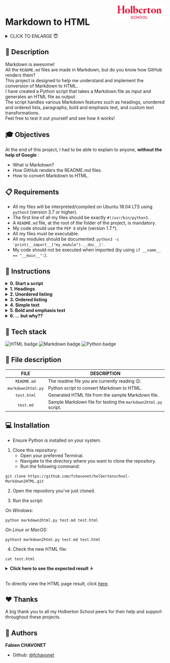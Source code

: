 <img  height="50px" align="right" src="https://raw.githubusercontent.com/fchavonet/holbertonschool-web-development/main/resources/images/holberton_school_logo.png" alt="Holberton School logo">

# Markdown to HTML

<details>
        <summary>
		CLICK TO ENLARGE 😇
        </summary>
	    📄 <a href="#description">Description</a>
        <br>
        🎓 <a href="#objectives">Objectives</a>
        <br>
        📋 <a href="#requirements">Requirements</a>
        <br>
        📝 <a href="#instructions">Instructions</a>
        <br>
        🔨 <a href="#tech-stack">Tech stack</a>
        <br>
        📂 <a href="#files-description">Files description</a>
        <br>
        💻 <a href="#installation">Installation</a>
        <br>
        ♥️ <a href="#thanks">Thanks</a>
        <br>
        👷 <a href="#authors">Authors</a>
</details>

## 📄 <span id="description">Description</span>

Markdown is awesome!
<br>
All the `README.md` files are made in Markdown, but do you know how GitHub renders them?
<br>
This project is designed to help me understand and implement the conversion of Markdown to HTML.
<br>
I have created a Python script that takes a Markdown file as input and generates an HTML file as output.
<br>
The script handles various Markdown features such as headings, unordered and ordered lists, paragraphs, bold and emphasis text, and custom text transformations.
<br>
Feel free to test it out yourself and see how it works!

## 🎓 <span id="objectives">Objectives</span>

At the end of this project, I had to be able to explain to anyone, **without the help of Google** :

- What is Markdown?
- How GitHub renders the README.md files.
- How to convert Markdown to HTML.

## 📋 <span id="requirements">Requirements</span>

- All my files will be interpreted/compiled on Ubuntu 18.04 LTS using `python3` (version 3.7 or higher).
- The first line of all my files should be exactly `#!/usr/bin/python3`.
- A `README.md` file, at the root of the folder of the project, is mandatory.
- My code should use the `PEP 8` style (version 1.7.*).
- All my files must be executable.
- All my modules should be documented: `python3 -c 'print(__import__("my_module").__doc__)'`.
- My code should not be executed when imported (by using `if __name__ == "__main__":`).

## 📝 <span id="instructions">Instructions</span>

<details>
	<summary>
		<b>0. Start a script</b>
	</summary>
	<br>

Write a script `markdown2html.py` that takes an argument 2 strings:

- First argument is the name of the Markdown file.
- Second argument is the output file name.

Requirements:

- If the number of arguments is less than 2: print in STDERR `Usage: ./markdown2html.py README.md README.html` and exit 1.
- If the Markdown file doesn’t exist: print in STDER `Missing <filename>` and exit 1.
- Otherwise, print nothing and exit 0.

```
guillaume@vagrant:~/$ ./markdown2html.py
Usage: ./markdown2html.py README.md README.html
guillaume@vagrant:~/$ echo $?
1
guillaume@vagrant:~/$
guillaume@vagrant:~/$ ./markdown2html.py README.md README.html 
Missing README.md
guillaume@vagrant:~/$ echo $?
1
guillaume@vagrant:~/$
guillaume@vagrant:~/$ echo "Test" > README.md
guillaume@vagrant:~/$ ./markdown2html.py README.md README.html 
guillaume@vagrant:~/$ 
```

#
**Repo:**
- GitHub repository: `holbertonschool-Markdown2HTML`.
- File: `markdown2html.py`.
<hr>
</details>

<details>
	<summary>
		<b>1. Headings</b>
	</summary>
	<br>

Improve `markdown2html.py` by parsing Headings Markdown syntax for generating HTML:

**Syntax:** (you can assume it will be strictly this syntax).

| **Markdown**            | **HTML generated**         |
| ----------------------- | -------------------------- |
| `# Heading level 1`     | `<h1>Heading level 1</h1>` |
| `## Heading level 2`    | `<h2>Heading level 1</h2>` |
| `### Heading level 3`   | `<h3>Heading level 1</h3>` |
| `#### Heading level 4`  | `<h4>Heading level 1</h4>` |
| `##### Heading level 5` | `<h5>Heading level 1</h5>` |
| `###### Heading level 6`| `<h6>Heading level 1</h6>` |


```
guillaume@vagrant:~/$ cat README.md
# My title
## My title2
# My title3
#### My title4
### My title5

guillaume@vagrant:~/$ ./markdown2html.py README.md README.html 
guillaume@vagrant:~/$ cat README.html 
<h1>My title</h1>
<h2>My title2</h2>
<h1>My title3</h1>
<h4>My title4</h4>
<h3>My title5</h3>
guillaume@vagrant:~/$ 
```

Spacing and new lines between HTML tags don’t need to be exactly this one.

#
**Repo:**
- GitHub repository: `holbertonschool-Markdown2HTML`.
- File: `markdown2html.py`.
<hr>
</details>

<details>
	<summary>
		<b>2. Unordered listing</b>
	</summary>
	<br>

Improve `markdown2html.py` by parsing Unordered listing syntax for generating HTML:

**Syntax:** (you can assume it will be strictly this syntax).

Markdown:

```
- Hello
- Bye
```

HTML generated:

```
<ul>
    <li>Hello</li>
    <li>Bye</li>
</ul>
```

```
guillaume@vagrant:~/$ cat README.md
# My title
- Hello
- Bye

guillaume@vagrant:~/$ ./markdown2html.py README.md README.html 
guillaume@vagrant:~/$ cat README.html 
<h1>My title</h1>
<ul>
<li>Hello</li>
<li>Bye</li>
</ul>
guillaume@vagrant:~/$ 
```

Spacing and new lines between HTML tags don’t need to be exactly this one.

#
**Repo:**
- GitHub repository: `holbertonschool-Markdown2HTML`.
- File: `markdown2html.py`.
<hr>
</details>

<details>
	<summary>
		<b>3. Ordered listing</b>
	</summary>
	<br>

Improve `markdown2html.py` by parsing Ordered listing syntax for generating HTML:

**Syntax:** (you can assume it will be strictly this syntax).

Markdown:

```
* Hello
* Bye
```

HTML generated:

```
<ol>
    <li>Hello</li>
    <li>Bye</li>
</ol>
```

```
guillaume@vagrant:~/$ cat README.md
# My title
* Hello
* Bye

guillaume@vagrant:~/$ ./markdown2html.py README.md README.html 
guillaume@vagrant:~/$ cat README.html 
<h1>My title</h1>
<ol>
<li>Hello</li>
<li>Bye</li>
</ol>
guillaume@vagrant:~/$ 
```

Spacing and new lines between HTML tags don’t need to be exactly this one.

#
**Repo:**
- GitHub repository: `holbertonschool-Markdown2HTML`.
- File: `markdown2html.py`.
<hr>
</details>

<details>
	<summary>
		<b>4. Simple text</b>
	</summary>
	<br>

Improve `markdown2html.py` by parsing paragraph syntax for generating HTML:

**Syntax:** (you can assume it will be strictly this syntax).

Markdown:

```
Hello

I'm a text
with 2 lines
```

HTML generated:

```
<p>
    Hello
</p>
<p>
    I'm a text
        <br />
    with 2 lines
</p>
```

```
guillaume@vagrant:~/$ cat README.md
# My title
- Hello
- Bye

Hello

I'm a text
with 2 lines

guillaume@vagrant:~/$ ./markdown2html.py README.md README.html 
guillaume@vagrant:~/$ cat README.html 
<h1>My title</h1>
<ul>
<li>Hello</li>
<li>Bye</li>
</ul>
<p>
Hello
</p>
<p>
I'm a text
<br/>
with 2 lines
</p>
guillaume@vagrant:~/$ 
```

Spacing and new lines between HTML tags don’t need to be exactly this one.

#
**Repo:**
- GitHub repository: `holbertonschool-Markdown2HTML`.
- File: `markdown2html.py`.
<hr>
</details>

<details>
	<summary>
		<b>5. Bold and emphasis text</b>
	</summary>
	<br>

Improve `markdown2html.py` by parsing bold syntax for generating HTML:

**Syntax:** (you can assume it will be strictly this syntax).

| **Markdown** | **HTML generated** |
| ------------ | ------------------ |
| `**Hello**`  | `<b>Hello</b>`     |
| `__Hello__`  | `<em>Hello</em>`   |

```
guillaume@vagrant:~/$ cat README.md
# My title
- He**l**lo
- Bye

Hello

I'm **a** text
with __2 lines__

**Or in bold**

guillaume@vagrant:~/$ ./markdown2html.py README.md README.html 
guillaume@vagrant:~/$ cat README.html 
<h1>My title</h1>
<ul>
<li>He<b>l</b>lo</li>
<li>Bye</li>
</ul>
<p>
Hello
</p>
<p>
I'm <b>a</b> text
<br/>
with <em>2 lines</em>
</p>
<p>
<b>Or in bold</b>
</p>
guillaume@vagrant:~/$ 
```

Spacing and new lines between HTML tags don’t need to be exactly this one.

#
**Repo:**
- GitHub repository: `holbertonschool-Markdown2HTML`.
- File: `markdown2html.py`.
<hr>
</details>

<details>
	<summary>
		<b>6. ... but why??</b>
	</summary>
	<br>

Improve `markdown2html.py` by parsing bold syntax for generating HTML:

**Syntax:** (you can assume it will be strictly this syntax).

| **Markdown**        | **HTML generated**                 | **Description**                                   |
| ------------------- | ---------------------------------- | ------------------------------------------------- |
| `[[Hello]]`         | `8b1a9953c4611296a827abf8c47804d7` | Convert in MD5 (lowercase) the content.           |
| `((Hello Chicago))` | `Hello hiago`                      | Remove all c (case insensitive) from the content. |

```
guillaume@vagrant:~/$ cat README.md
# My title
- He**l**lo
- Bye

Hello

I'm **a** text
with __2 lines__

((I will live in Caracas))

But it's [[private]]

So cool!

guillaume@vagrant:~/$ ./markdown2html.py README.md README.html 
guillaume@vagrant:~/$ cat README.html 
<h1>My title</h1>
<ul>
<li>He<b>l</b>lo</li>
<li>Bye</li>
</ul>
<p>
Hello
</p>
<p>
I'm <b>a</b> text
<br/>
with <em>2 lines</em>
</p>
<p>
I will live in araas
</p>
<p>
But it's 2c17c6393771ee3048ae34d6b380c5ec
</p>
<p>
So cool!
</p>
guillaume@vagrant:~/$
```

Spacing and new lines between HTML tags don’t need to be exactly this one.

#
**Repo:**
- GitHub repository: `holbertonschool-Markdown2HTML`.
- File: `markdown2html.py`.
<hr>
</details>

## 🔨 <span id="tech-stack">Tech stack</span>

<p align="left">
    <img src="https://img.shields.io/badge/HTML5-E34F26?logo=html5&logoColor=white&style=for-the-badge" alt="HTML badge" alt="HTML5 badge">
    <img src="https://img.shields.io/badge/MARKDOWN-000000?logo=markdown&logoColor=white&style=for-the-badge" alt="Markdown badge">
    <img src="https://img.shields.io/badge/PYTHON-3776ab?logo=python&logoColor=white&style=for-the-badge" alt="Python badge">
<p>

## 📂 <span id="files-description">File description</span>

| **FILE**           | **DESCRIPTION**                                                 |
| :----------------: | --------------------------------------------------------------- |
| `README.md`        | The readme file you are currently reading 😉.                   |
| `markdown2html.py` | Python script to convert Markdown to HTML.                      |
| `test.html`        | Generated HTML file from the sample Markdown file.              |
| `test.md`          | Sample Markdown file for testing the `markdown2html.py` script. |

## 💻 <span id="installation">Installation</span>

- Ensure Python is installed on your system.

1. Clone this repository:
    - Open your preferred Terminal.
    - Navigate to the directory where you want to clone the repository.
    - Run the following command:
```
git clone https://github.com/fchavonet/holbertonschool-Markdown2HTML.git
```

2. Open the repository you've just cloned.

3. Run the script:

*On Windows:*
```
python markdown2html.py test.md test.html
```

*On Linux or MacOS:*
```
python3 markdown2html.py test.md test.html
```

4. Check the new HTML file:

```
cat test.html
```

<details>
    <summary>
		<b>Click here to see the expected result ↓ </b>
	</summary>
	<br>

```
<h1>Welcome to Markdown2HTML Project!</h1>
<p>
This tool converts <b>Markdown</b> to <b>HTML</b>.
</p>
<h2>Features</h2>
<ul>
<li>Converting headings to HTML.</li>
<li>Handling unordered lists.</li>
<li>Handling ordered lists.</li>
<li>Handling paragraphs.</li>
<li>Parsing <b>bold</b> text.</li>
<li>Parsing <em>italic</em> text.</li>
<li>Custom syntax for MD5 hashing.</li>
<li>Removing "c" characters from content.</li>
</ul>
<p>
So to truly understand the reality, you must take the <b>red pill</b>...
</p>
<h1>Heading</h1>
<h2>Heading</h2>
<h3>Heading</h3>
<h4>Heading</h4>
<h5>Heading</h5>
<h6>Heading</h6>
<h2>Unordered List</h2>
<ul>
<li>Pikachu.</li>
<li>Bulbizarre.</li>
<li>Salamèche.</li>
<li>Carapuce.</li>
</ul>
<h2>Ordered List</h2>
<ol>
<li>Goku.</li>
<li>Vegeta.</li>
<li>Piccolo.</li>
<li>Krillin.</li>
<li>Yamcha.</li>
</ol>
<h2>Example Paragraph</h2>
<p>
This is an example paragraph.
<br/>
It includes various features such as <b>bold text</b>, <em>italic text</em>, and custom syntax.
<br/>
For example, we can hash your 5f4dcc3b5aa765d61d8327deb882cf99 to keep it secure.
<br/>
Or we might need to clean up text by removing <em>speifi haraters</em>.
</p>
<p>
And don't forget the <em>ultimate answer to life, the universe, and everything</em> is <b>42</b>.
</p>
<h2>Final Thoughts</h2>
<p>
With great power comes great responsibility.
<br/>
Use this <b>Markdown to HTML</b> converter wisely!
</p>
```
</details>
<br>

To directly view the HTML page result, click [here](https://fchavonet.github.io/holbertonschool-Markdown2HTML/test.html).

## ♥️ <span id="thanks">Thanks</span>

A big thank you to all my Holberton School peers for their help and support throughout these projects.

## 👷 <span id="authors">Authors</span>

**Fabien CHAVONET**
- Github: [@fchavonet](https://github.com/fchavonet)
